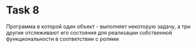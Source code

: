 # Task 8
Программа в которой один объект - выполняет некоторую задачу, а три другие отслеживают его состояния для реализации собственной функциональности в соответствии с ролями
